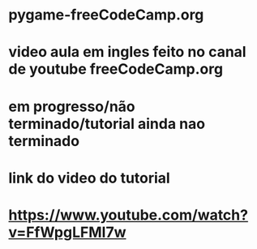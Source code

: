 # pygame-freeCodeCamp.org
# video aula em ingles feito no canal de youtube freeCodeCamp.org
# em progresso/não terminado/tutorial ainda nao terminado 
# link do video do tutorial
# https://www.youtube.com/watch?v=FfWpgLFMI7w
# 
